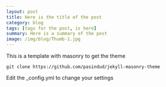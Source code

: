 ```yaml
---
layout: post
title: Here is the title of the post
category: blog
tags: [tags for the post, is here]  
summary: Here is a summary of the post
image: /img/blog/Thumb-1.jpg
---
```


This is a template with masonry to get the theme

```
git clone https://github.com/pasindud/jekyll-masonry-theme
```

Edit the _config.yml to change your settings
